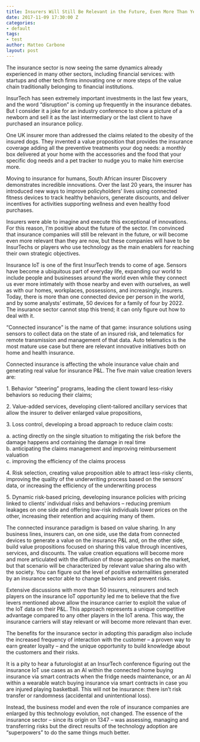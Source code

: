 ```yaml
---
title: Insurers Will Still Be Relevant in the Future, Even More Than Yesterday
date: 2017-11-09 17:30:00 Z
categories:
- default
tags:
- test
author: Matteo Carbone
layout: post
---
```


The insurance sector is now seeing the same dynamics already experienced in many other sectors, including financial services: with startups and other tech firms innovating one or more steps of the value chain traditionally belonging to financial institutions.

InsurTech has seen extremely important investments in the last few years, and the word “disruption” is coming up frequently in the insurance debates. But I consider it a joke for an industry conference to show a picture of a newborn and sell it as the last intermediary or the last client to have purchased an insurance policy.

One UK insurer more than addressed the claims related to the obesity of the insured dogs. They invented a value proposition that provides the insurance coverage adding all the preventive treatments your dog needs: a monthly box delivered at your home with the accessories and the food that your specific dog needs and a pet tracker to nudge you to make him exercise more.

Moving to insurance for humans, South African insurer Discovery demonstrates incredible innovations. Over the last 20 years, the insurer has introduced new ways to improve policyholders’ lives using connected fitness devices to track healthy behaviors, generate discounts, and deliver incentives for activities supporting wellness and even healthy food purchases.

Insurers were able to imagine and execute this exceptional of innovations. For this reason, I’m positive about the future of the sector. I’m convinced that insurance companies will still be relevant in the future, or will become even more relevant than they are now, but these companies will have to be InsurTechs or players who use technology as the main enablers for reaching their own strategic objectives.

Insurance IoT is one of the first InsurTech trends to come of age. Sensors have become a ubiquitous part of everyday life, expanding our world to include people and businesses around the world even while they connect us ever more intimately with those nearby and even with ourselves, as well as with our homes, workplaces, possessions, and increasingly, insurers. Today, there is more than one connected device per person in the world, and by some analysts’ estimate, 50 devices for a family of four by 2022. The insurance sector cannot stop this trend; it can only figure out how to deal with it.

“Connected insurance” is the name of that game: insurance solutions using sensors to collect data on the state of an insured risk, and telematics for remote transmission and management of that data. Auto telematics is the most mature use case but there are relevant innovative initiatives both on home and health insurance.

Connected insurance is affecting the whole insurance value chain and generating real value for insurance P&L. The five main value creation levers are:

1\. Behavior “steering” programs, leading the client toward less-risky behaviors so reducing their claims;

2\. Value-added services, developing client-tailored ancillary services that allow the insurer to deliver enlarged value propositions,

3\. Loss control, developing a broad approach to reduce claim costs:

a. acting directly on the single situation to mitigating the risk before the damage happens and containing the damage in real time\
 b. anticipating the claims management and improving reimbursement valuation\
 c. improving the efficiency of the claims process

4\. Risk selection, creating value proposition able to attract less-risky clients, improving the quality of the underwriting process based on the sensors’ data, or increasing the efficiency of the underwriting process

5\. Dynamic risk-based pricing, developing insurance policies with pricing linked to clients’ individual risks and behaviors – reducing premium leakages on one side and offering low-risk individuals lower prices on the other, increasing their retention and acquiring many of them.

The connected insurance paradigm is based on value sharing. In any business lines, insurers can, on one side, use the data from connected devices to generate a value on the insurance P&L and, on the other side, build value propositions focused on sharing this value through incentives, services, and discounts. The value creation equations will become more and more articulated with the diffusion of those approaches on the market, but that scenario will be characterized by relevant value sharing also with the society. You can figure out the level of positive externalities generated by an insurance sector able to change behaviors and prevent risks.

Extensive discussions with more than 50 insurers, reinsurers and tech players on the insurance IoT opportunity led me to believe that the five levers mentioned above allow the insurance carrier to exploit the value of the IoT data on their P&L. This approach represents a unique competitive advantage compared to any other players in the IoT arena. This way, the insurance carriers will stay relevant or will become more relevant than ever.

The benefits for the insurance sector in adopting this paradigm also include the increased frequency of interaction with the customer – a proven way to earn greater loyalty – and the unique opportunity to build knowledge about the customers and their risks.

It is a pity to hear a futurologist at an InsurTech conference figuring out the insurance IoT use cases as an AI within the connected home buying insurance via smart contracts when the fridge needs maintenance, or an AI within a wearable watch buying insurance via smart contracts in case you are injured playing basketball. This will not be insurance: there isn’t risk transfer or randomness (accidental and unintentional loss).

Instead, the business model and even the role of insurance companies are enlarged by this technology evolution, not changed. The essence of the insurance sector – since its origin on 1347 – was assessing, managing and transferring risks but the direct results of the technology adoption are “superpowers” to do the same things much better.